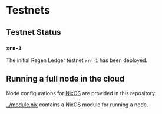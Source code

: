 # Testnets

## Testnet Status

### `xrn-1`

The initial Regen Ledger testnet `xrn-1` has been deployed.

## Running a full node in the cloud

Node configurations for [NixOS](https://nixos.org) are provided in this repository.

[../module.nix](../module.nix) contains a NixOS module for running a node.